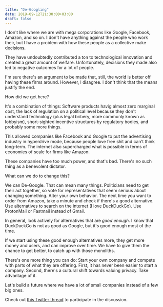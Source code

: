 ```yaml
---
title: "De-Googling"
date: 2019-09-12T21:30:00+03:00
draft: false
---
```


I don't like where we are with mega corporations like Google, Facebook, Amazon, and so on. I don't have anything against the people who work their, but I have a problem with how these people as a collective make decisions.

They have undoubtedly contributed a ton to technological innovation and created a great amount of welfare. Unfortunately, decisions they made also led to negative outcomes for a lot of people.

I'm sure there's an argument to be made that, still, the world is better off having these firms around. However, I disagree. I don't think that the means justify the end.

How did we get here?

It's a combination of things: Software products havig almost zero marginal cost, the lack of regulation on a political level because they don't understand technology (plus legal bribery, more commonly known as lobbyism), short-sighted incentive structures by regulatory bodies, and probably some more things.

This allowed companies like Facebook and Google to put the advertising industry in hyperdrive mode, because people love free shit and can't think long-term. The internet also supercharged what is possible in terms of economies of scale for firms like Amazon.

These companies have too much power, and that's bad. There's no such thing as a benevolent dictator.

What can we do to change this?

We can De-Google. That can mean many things. Politicians need to get their act together, so vote for representatives that seem serious about changing something. Alter your own behavior. The next time you want to order from Amazon, take a minute and check if there's a good alternative. Use alternatives to search on the internet (I love DuckDuckGo). Use ProtonMail or Fastmail instead of Gmail.

In general, look actively for alternatives that are *good enough*. I know that DuckDuckGo is not as good as Google, but it's good enough most of the time.

If we start using these good enough alternatives more, they get more money and users, and can improve over time. We have to give them the chance to get better, to catch up with those monoliths.

There's one more thing you can do: Start your own company and compete with parts of what they are offering. First, it has never been easier to start a company. Second, there's a cultural shift towards valuing privacy. Take advantage of it.

Let's build a future where we have a lot of small companies instead of a few big ones.

Check out [this Twitter thread](https://twitter.com/canolcer/status/1172484597449396226) to participate in the discussion.


